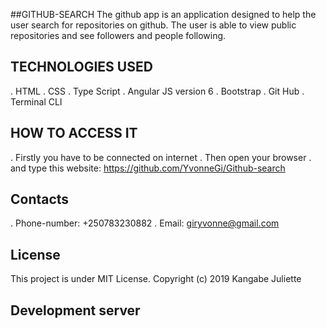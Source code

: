 ##GITHUB-SEARCH
The github app is an application designed to help the user search for repositories on github. The user is able to view public repositories and see followers and people following.
## TECHNOLOGIES USED
. HTML
. CSS
. Type Script
. Angular JS version 6
. Bootstrap
. Git Hub
. Terminal CLI
## HOW TO ACCESS IT
. Firstly you have to be connected on internet
. Then open your browser
. and type this website: https://github.com/YvonneGi/Github-search
## Contacts
. Phone-number: +250783230882
. Email: giryvonne@gmail.com
## License
This project is under MIT License. Copyright (c) 2019 Kangabe Juliette
## Development server